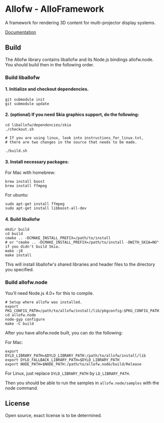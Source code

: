 # Allofw - AlloFramework

A framework for rendering 3D content for multi-projector display systems.

[Documentation](http://donghaoren.github.io/Allofw)

## Build

The Allofw library contains liballofw and its Node.js bindings allofw.node. You should build then in the following order.

### Build liballofw

#### 1. Initialize and checkout dependencies.

    git submodule init
    git submodule update

#### 2. (optional) If you need Skia graphics support, do the following:

    cd liballofw/dependencies/skia
    ./checkout.sh

    # If you are using linux, look into instructions_for_linux.txt,
    # there are two changes in the source that needs to be made.

    ./build.sh

#### 3. Install necessary packages:

For Mac with homebrew:

    brew install boost
    brew install ffmpeg

For ubuntu:

    sudo apt-get install ffmpeg
    sudo apt-get install libboost-all-dev

#### 4. Build liballofw

    mkdir build
    cd build
    cmake .. -DCMAKE_INSTALL_PREFIX=/path/to/install
    # or "cmake .. -DCMAKE_INSTALL_PREFIX=/path/to/install -DWITH_SKIA=NO" if you didn't build Skia.
    make -j8
    make install

This will install liballofw's shared libraries and header files to the directory you specified.

### Build allofw.node

You'll need Node.js 4.0+ for this to compile.

    # Setup where allofw was installed.
    export PKG_CONFIG_PATH=/path/to/allofw/install/lib/pkgconfig:$PKG_CONFIG_PATH
    cd allofw.node
    node-gyp configure
    make -C build

After you have allofw.node built, you can do the following:

For Mac:

    export DYLD_LIBRARY_PATH=$DYLD_LIBRARY_PATH:/path/to/allofw/install/lib
    export DYLD_FALLBACK_LIBRARY_PATH=$DYLD_LIBRARY_PATH
    export NODE_PATH=$NODE_PATH:/path/to/allofw.node/build/Release

For Linux, just replace `DYLD_LIBRARY_PATH` by `LD_LIBRARY_PATH`.

Then you should be able to run the samples in `allofw.node/samples` with the node command.

## License

Open source, exact license is to be determined.
